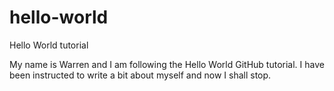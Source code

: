 # hello-world
Hello World tutorial

My name is Warren and I am following the Hello World GitHub tutorial. I have been instructed to write a bit about myself and now I shall stop.

